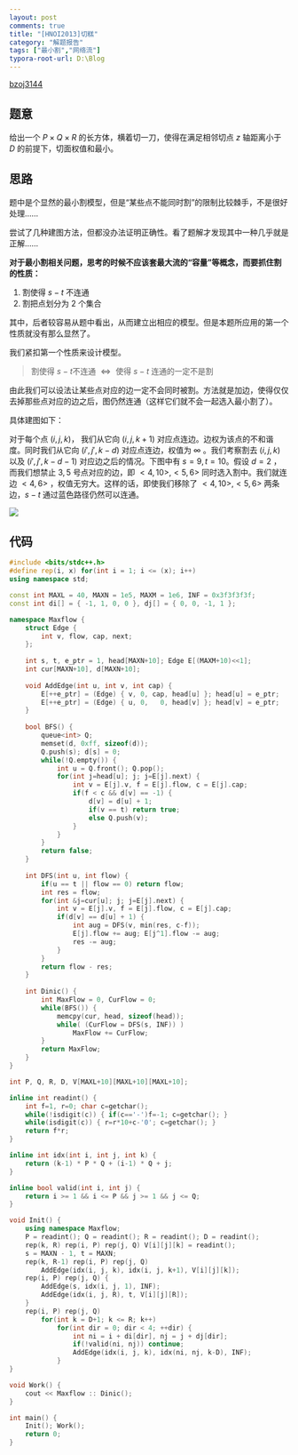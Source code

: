 ```yaml
---
layout: post
comments: true
title: "[HNOI2013]切糕"
category: "解题报告"
tags: ["最小割","网络流"]
typora-root-url: D:\Blog
---
```


[bzoj3144][1]

## 题意

给出一个 $P \times Q \times R$ 的长方体，横着切一刀，使得在满足相邻切点 $z$ 轴距离小于 $D$ 的前提下，切面权值和最小。

## 思路

题中是个显然的最小割模型，但是“某些点不能同时割”的限制比较棘手，不是很好处理……

尝试了几种建图方法，但都没办法证明正确性。看了题解才发现其中一种几乎就是正解……

**对于最小割相关问题，思考的时候不应该套最大流的“容量”等概念，而要抓住割的性质：**

1. 割使得 $s-t$ 不连通
2. 割把点划分为 2 个集合

其中，后者较容易从题中看出，从而建立出相应的模型。但是本题所应用的第一个性质就没有那么显然了。

我们紧扣第一个性质来设计模型。

> 割使得 $s-t​$ 不连通 $\Leftrightarrow​$ 使得 $s-t​$ 连通的一定不是割

由此我们可以设法让某些点对应的边一定不会同时被割。方法就是加边，使得仅仅去掉那些点对应的边之后，图仍然连通（这样它们就不会一起选入最小割了）。

具体建图如下：

对于每个点 $(i, j, k)$， 我们从它向 $(i, j, k+1)$ 对应点连边。边权为该点的不和谐度。同时我们从它向 $(i', j' ,k-d)$ 对应点连边，权值为 $\infty$ 。我们考察割去 $(i, j, k)$ 以及 $(i',j',k-d-1)$ 对应边之后的情况。下图中有 $s=9, t=10$。假设 $d=2$ ，而我们想禁止 $3,5$ 号点对应的边，即 $<4,10>,<5,6>$ 同时选入割中。我们就连边 $<4, 6>$ ，权值无穷大。这样的话，即使我们移除了 $<4,10>, <5,6>$ 两条边，$s-t$ 通过蓝色路径仍然可以连通。

![](/img/cake.png)

## 代码

```cpp
#include <bits/stdc++.h>
#define rep(i, x) for(int i = 1; i <= (x); i++)
using namespace std;

const int MAXL = 40, MAXN = 1e5, MAXM = 1e6, INF = 0x3f3f3f3f;
const int di[] = { -1, 1, 0, 0 }, dj[] = { 0, 0, -1, 1 };

namespace Maxflow {
	struct Edge {
		int v, flow, cap, next;
	};
	
	int s, t, e_ptr = 1, head[MAXN+10]; Edge E[(MAXM+10)<<1];
	int cur[MAXN+10], d[MAXN+10];
	
	void AddEdge(int u, int v, int cap) {
		E[++e_ptr] = (Edge) { v, 0, cap, head[u] }; head[u] = e_ptr;
		E[++e_ptr] = (Edge) { u, 0,   0, head[v] }; head[v] = e_ptr;
	}
	
	bool BFS() {
		queue<int> Q;
		memset(d, 0xff, sizeof(d));
		Q.push(s); d[s] = 0;
		while(!Q.empty()) {
			int u = Q.front(); Q.pop();
			for(int j=head[u]; j; j=E[j].next) {
				int v = E[j].v, f = E[j].flow, c = E[j].cap;
				if(f < c && d[v] == -1) {
					d[v] = d[u] + 1;
					if(v == t) return true;
					else Q.push(v);
				}
			}
		}
		return false;
	}
	
	int DFS(int u, int flow) {
		if(u == t || flow == 0) return flow;
		int res = flow;
		for(int &j=cur[u]; j; j=E[j].next) {	
			int v = E[j].v, f = E[j].flow, c = E[j].cap;
			if(d[v] == d[u] + 1) {
				int aug = DFS(v, min(res, c-f));
				E[j].flow += aug; E[j^1].flow -= aug;
				res -= aug;
			}
		}
		return flow - res;
	}
	
	int Dinic() {
		int MaxFlow = 0, CurFlow = 0;
		while(BFS()) {
			memcpy(cur, head, sizeof(head));
			while( (CurFlow = DFS(s, INF)) )
				MaxFlow += CurFlow;
		}
		return MaxFlow;
	}
}

int P, Q, R, D, V[MAXL+10][MAXL+10][MAXL+10];

inline int readint() {
	int f=1, r=0; char c=getchar();
	while(!isdigit(c)) { if(c=='-')f=-1; c=getchar(); }
	while(isdigit(c)) { r=r*10+c-'0'; c=getchar(); }
	return f*r;
}

inline int idx(int i, int j, int k) {
	return (k-1) * P * Q + (i-1) * Q + j;
}

inline bool valid(int i, int j) {
	return i >= 1 && i <= P && j >= 1 && j <= Q;
}

void Init() {
	using namespace Maxflow;
	P = readint(); Q = readint(); R = readint(); D = readint();
	rep(k, R) rep(i, P) rep(j, Q) V[i][j][k] = readint();
	s = MAXN - 1, t = MAXN;
	rep(k, R-1) rep(i, P) rep(j, Q)
		AddEdge(idx(i, j, k), idx(i, j, k+1), V[i][j][k]);
	rep(i, P) rep(j, Q) {
		AddEdge(s, idx(i, j, 1), INF);
		AddEdge(idx(i, j, R), t, V[i][j][R]);
	}
	rep(i, P) rep(j, Q) 
		for(int k = D+1; k <= R; k++) 
			for(int dir = 0; dir < 4; ++dir) {
				int ni = i + di[dir], nj = j + dj[dir];
				if(!valid(ni, nj)) continue;
				AddEdge(idx(i, j, k), idx(ni, nj, k-D), INF);
			}
}

void Work() {
	cout << Maxflow :: Dinic();
}

int main() {
	Init(); Work();
	return 0;
}
```







[1]: http://www.lydsy.com/JudgeOnline/problem.php?id=3144